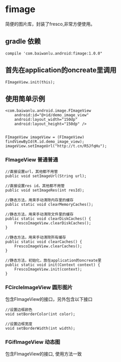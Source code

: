 # fimage

简便的图片库，封装了fresco,非常方便使用。

## gradle 依赖

    compile 'com.baiwanlu.android:fimage:1.0.0"

## 首先在application的oncreate里调用

    FImageView.init(this);
    
## 使用简单示例

    <com.baiwanlu.android.image.FImageView
        android:id="@+id/demo_image_view"
        android:layout_width="150dp"
        android:layout_height="150dp" />
        
        
    FImageView imageView = (FImageView) findViewById(R.id.demo_image_view);
    imageView.setImageUrl("http://t.cn/R5JfqHu");
        

### FImageView   普通普通

    //直接设置url，其他都不用管
    public void setImageUrl(String url);

    //直接设置res id，其他都不用管
    public void setImageRes(int resId);

    //静态方法，用来手动清除内存里的缓存
    public static void clearMemoryCaches();

    //静态方法，用来手动清除文件里的缓存
    public static void clearDiskCaches() {
        FrescoImageView.clearDiskCaches();
    }
    
    //静态方法，用来手动清除所有缓存
    public static void clearCaches() {
        FrescoImageView.clearCaches();
    }

    //静态方法，初始化，放在application的oncreate里 
    public static void init(Context context) {
        FrescoImageView.init(context);
    }

### FCircleImageView  圆形图片

包含FImageView的接口，另外包含以下接口
    
    //设置边框颜色
    void setBorderColor(int color);
    
    //设置边框宽度
    void setBorderWidth(int width);
    

### FGifImageView  动态图

  包含FImageView的接口, 使用方法一致





